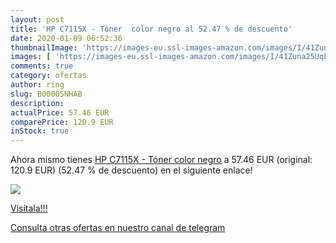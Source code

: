 ```yaml
---
layout: post
title: 'HP C7115X - Tóner  color negro al 52.47 % de descuento'
date: 2020-01-09 06:52:36
thumbnailImage: 'https://images-eu.ssl-images-amazon.com/images/I/41Zuna25UqL._SL200_.jpg'
images: [ 'https://images-eu.ssl-images-amazon.com/images/I/41Zuna25UqL._SL200_.jpg' ]
comments: true
category: ofertas
author: ring
slug: B00005NHAB
description:
actualPrice: 57.46 EUR
comparePrice: 120.9 EUR
inStock: true
---
```


Ahora mismo tienes [HP C7115X - Tóner  color negro](https://www.amazon.com/dp/B00005NHAB/?tag=redken08-20) a 57.46 EUR (original: 120.9 EUR) (52.47 %  de descuento) en el siguiente enlace!

[![](https://images-eu.ssl-images-amazon.com/images/I/41Zuna25UqL._SL200_.jpg)](https://www.amazon.com/dp/B00005NHAB/?tag=redken08-20)

[Visítala!!!](https://www.amazon.com/dp/B00005NHAB/?tag=redken08-20)

[Consulta otras ofertas en nuestro canal de telegram](https://t.me/s/ofertas25)
